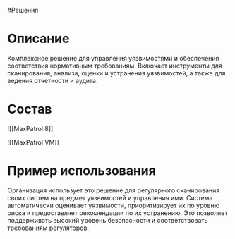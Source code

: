 #Решения

# Описание

Комплексное решение для управления уязвимостями и обеспечения соответствия нормативным требованиям. Включает инструменты для сканирования, анализа, оценки и устранения уязвимостей, а также для ведения отчетности и аудита.

# Состав

![[MaxPatrol 8]]

![[MaxPatrol VM]]

# Пример использования

Организация использует это решение для регулярного сканирования своих систем на предмет уязвимостей и управления ими. Система автоматически оценивает уязвимости, приоритизирует их по уровню риска и предоставляет рекомендации по их устранению. Это позволяет поддерживать высокий уровень безопасности и соответствовать требованиям регуляторов.
